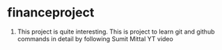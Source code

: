 # financeproject
1. This project is quite interesting. This is project to learn git and github commands in detail by following Sumit Mittal YT video
